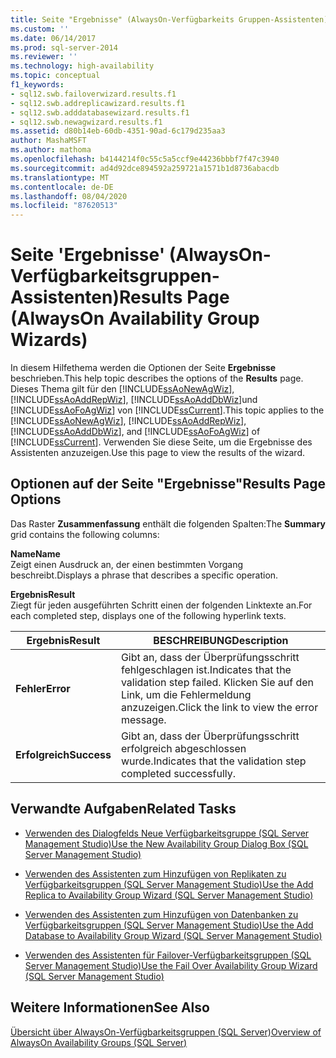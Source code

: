 ```yaml
---
title: Seite "Ergebnisse" (AlwaysOn-Verfügbarkeits Gruppen-Assistenten) | Microsoft-Dokumentation
ms.custom: ''
ms.date: 06/14/2017
ms.prod: sql-server-2014
ms.reviewer: ''
ms.technology: high-availability
ms.topic: conceptual
f1_keywords:
- sql12.swb.failoverwizard.results.f1
- sql12.swb.addreplicawizard.results.f1
- sql12.swb.adddatabasewizard.results.f1
- sql12.swb.newagwizard.results.f1
ms.assetid: d80b14eb-60db-4351-90ad-6c179d235aa3
author: MashaMSFT
ms.author: mathoma
ms.openlocfilehash: b4144214f0c55c5a5ccf9e44236bbbf7f47c3940
ms.sourcegitcommit: ad4d92dce894592a259721a1571b1d8736abacdb
ms.translationtype: MT
ms.contentlocale: de-DE
ms.lasthandoff: 08/04/2020
ms.locfileid: "87620513"
---
```

# <a name="results-page-alwayson-availability-group-wizards"></a><span data-ttu-id="3420f-102">Seite 'Ergebnisse' (AlwaysOn-Verfügbarkeitsgruppen-Assistenten)</span><span class="sxs-lookup"><span data-stu-id="3420f-102">Results Page (AlwaysOn Availability Group Wizards)</span></span>
  <span data-ttu-id="3420f-103">In diesem Hilfethema werden die Optionen der Seite **Ergebnisse** beschrieben.</span><span class="sxs-lookup"><span data-stu-id="3420f-103">This help topic describes the options of the **Results** page.</span></span> <span data-ttu-id="3420f-104">Dieses Thema gilt für den [!INCLUDE[ssAoNewAgWiz](../../../includes/ssaonewagwiz-md.md)], [!INCLUDE[ssAoAddRepWiz](../../../includes/ssaoaddrepwiz-md.md)], [!INCLUDE[ssAoAddDbWiz](../../../includes/ssaoadddbwiz-md.md)]und [!INCLUDE[ssAoFoAgWiz](../../../includes/ssaofoagwiz-md.md)] von [!INCLUDE[ssCurrent](../../../includes/sscurrent-md.md)].</span><span class="sxs-lookup"><span data-stu-id="3420f-104">This topic applies to the [!INCLUDE[ssAoNewAgWiz](../../../includes/ssaonewagwiz-md.md)], [!INCLUDE[ssAoAddRepWiz](../../../includes/ssaoaddrepwiz-md.md)], [!INCLUDE[ssAoAddDbWiz](../../../includes/ssaoadddbwiz-md.md)], and [!INCLUDE[ssAoFoAgWiz](../../../includes/ssaofoagwiz-md.md)] of [!INCLUDE[ssCurrent](../../../includes/sscurrent-md.md)].</span></span> <span data-ttu-id="3420f-105">Verwenden Sie diese Seite, um die Ergebnisse des Assistenten anzuzeigen.</span><span class="sxs-lookup"><span data-stu-id="3420f-105">Use this page to view the results of the wizard.</span></span>  
  
##  <a name="results-page-options"></a><a name="PageOptions"></a> <span data-ttu-id="3420f-106">Optionen auf der Seite "Ergebnisse"</span><span class="sxs-lookup"><span data-stu-id="3420f-106">Results Page Options</span></span>  
 <span data-ttu-id="3420f-107">Das Raster **Zusammenfassung** enthält die folgenden Spalten:</span><span class="sxs-lookup"><span data-stu-id="3420f-107">The **Summary** grid contains the following columns:</span></span>  
  
 <span data-ttu-id="3420f-108">**Name**</span><span class="sxs-lookup"><span data-stu-id="3420f-108">**Name**</span></span>  
 <span data-ttu-id="3420f-109">Zeigt einen Ausdruck an, der einen bestimmten Vorgang beschreibt.</span><span class="sxs-lookup"><span data-stu-id="3420f-109">Displays a phrase that describes a specific operation.</span></span>  
  
 <span data-ttu-id="3420f-110">**Ergebnis**</span><span class="sxs-lookup"><span data-stu-id="3420f-110">**Result**</span></span>  
 <span data-ttu-id="3420f-111">Ziegt für jeden ausgeführten Schritt einen der folgenden Linktexte an.</span><span class="sxs-lookup"><span data-stu-id="3420f-111">For each completed step, displays one of the following hyperlink texts.</span></span>  
  
|<span data-ttu-id="3420f-112">Ergebnis</span><span class="sxs-lookup"><span data-stu-id="3420f-112">Result</span></span>|<span data-ttu-id="3420f-113">BESCHREIBUNG</span><span class="sxs-lookup"><span data-stu-id="3420f-113">Description</span></span>|  
|------------|-----------------|  
|<span data-ttu-id="3420f-114">**Fehler**</span><span class="sxs-lookup"><span data-stu-id="3420f-114">**Error**</span></span>|<span data-ttu-id="3420f-115">Gibt an, dass der Überprüfungsschritt fehlgeschlagen ist.</span><span class="sxs-lookup"><span data-stu-id="3420f-115">Indicates that the validation step failed.</span></span> <span data-ttu-id="3420f-116">Klicken Sie auf den Link, um die Fehlermeldung anzuzeigen.</span><span class="sxs-lookup"><span data-stu-id="3420f-116">Click the link to view the error message.</span></span>|  
|<span data-ttu-id="3420f-117">**Erfolgreich**</span><span class="sxs-lookup"><span data-stu-id="3420f-117">**Success**</span></span>|<span data-ttu-id="3420f-118">Gibt an, dass der Überprüfungsschritt erfolgreich abgeschlossen wurde.</span><span class="sxs-lookup"><span data-stu-id="3420f-118">Indicates that the validation step completed successfully.</span></span>|  
  

  
##  <a name="related-tasks"></a><a name="RelatedTasks"></a> <span data-ttu-id="3420f-119">Verwandte Aufgaben</span><span class="sxs-lookup"><span data-stu-id="3420f-119">Related Tasks</span></span>  
  
-   [<span data-ttu-id="3420f-120">Verwenden des Dialogfelds Neue Verfügbarkeitsgruppe &#40;SQL Server Management Studio&#41;</span><span class="sxs-lookup"><span data-stu-id="3420f-120">Use the New Availability Group Dialog Box &#40;SQL Server Management Studio&#41;</span></span>](use-the-new-availability-group-dialog-box-sql-server-management-studio.md)  
  
-   [<span data-ttu-id="3420f-121">Verwenden des Assistenten zum Hinzufügen von Replikaten zu Verfügbarkeitsgruppen &#40;SQL Server Management Studio&#41;</span><span class="sxs-lookup"><span data-stu-id="3420f-121">Use the Add Replica to Availability Group Wizard &#40;SQL Server Management Studio&#41;</span></span>](use-the-add-replica-to-availability-group-wizard-sql-server-management-studio.md)  
  
-   [<span data-ttu-id="3420f-122">Verwenden des Assistenten zum Hinzufügen von Datenbanken zu Verfügbarkeitsgruppen &#40;SQL Server Management Studio&#41;</span><span class="sxs-lookup"><span data-stu-id="3420f-122">Use the Add Database to Availability Group Wizard &#40;SQL Server Management Studio&#41;</span></span>](availability-group-add-database-to-group-wizard.md)  
  
-   [<span data-ttu-id="3420f-123">Verwenden des Assistenten für Failover-Verfügbarkeitsgruppen &#40;SQL Server Management Studio&#41;</span><span class="sxs-lookup"><span data-stu-id="3420f-123">Use the Fail Over Availability Group Wizard &#40;SQL Server Management Studio&#41;</span></span>](use-the-fail-over-availability-group-wizard-sql-server-management-studio.md)  
  

  
## <a name="see-also"></a><span data-ttu-id="3420f-124">Weitere Informationen</span><span class="sxs-lookup"><span data-stu-id="3420f-124">See Also</span></span>  
 [<span data-ttu-id="3420f-125">Übersicht über AlwaysOn-Verfügbarkeitsgruppen &#40;SQL Server&#41;</span><span class="sxs-lookup"><span data-stu-id="3420f-125">Overview of AlwaysOn Availability Groups &#40;SQL Server&#41;</span></span>](overview-of-always-on-availability-groups-sql-server.md)  
  
  
